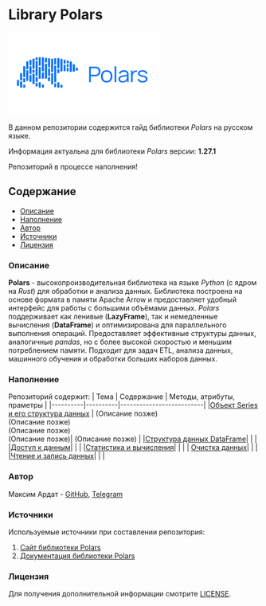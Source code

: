 # Library Polars
![Polars](polars_label.png)

В данном репозитории содержится гайд библиотеки *Polars* на русском языке.

Информация актуальна для библиотеки *Polars* версии: **1.27.1**

Репозиторий в процессе наполнения!

## Содержание
- [Описание](#описание)
- [Наполнение](#наполнение)
- [Автор](#автор)
- [Источники](#источники)
- [Лицензия](#лицензия)

### Описание
**Polars** - высокопроизводительная библиотека на языке *Python* (с ядром на *Rust*) для обработки и анализа данных. Библиотека построена на основе формата в памяти Apache Arrow и предоставляет удобный интерфейс для работы с большими объёмами данных. *Polars* поддерживает как ленивые (**LazyFrame**), так и немедленные вычисления (**DataFrame**) и оптимизирована для параллельного выполнения операций. Предоставляет эффективные структуры данных, аналогичные *pandas*, но с более высокой скоростью и меньшим потреблением памяти. Подходит для задач ETL, анализа данных, машинного обучения и обработки больших наборов данных.

### Наполнение
Репозиторий содержит:
| Тема | Содержание | Методы, атрибуты, праметры |
|----------|----------|--------------------------|
|[Объект Series и его структура данных](https://github.com/m-ardat/Library_Polars/blob/main/SeriesOfObjectsAndDataStructure.ipynb) | (Описание позже) <br>(Описание позже) <br> (Описание позже) <br> (Описание позже)| (Описание позже) |
|[Структура данных DataFrame](https://github.com/m-ardat/Library_Polars/blob/main/DataFrameDataStructure.ipynb)| | |
|[Доступ к данным](https://github.com/m-ardat/Library_Polars/blob/main/AccessToData.ipynb)| | |
|[Статистика и вычисления](https://github.com/m-ardat/Library_Polars/blob/main/StatisticsAndMaths.ipynb)| | |
| [Очистка данных](https://github.com/m-ardat/Library_Polars/blob/main/DataCleaning.ipynb)| | |
|[Чтение и запись данных](https://github.com/m-ardat/Library_Polars/blob/main/LoadingAndUnloadingData.ipynb)| | |


### Автор
Максим Ардат - [GitHub](https://github.com/m-ardat), [Telegram](https://t.me/m_ardat)

### Источники
Используемые источники при составлении репозитория:
1. [Сайт библиотеки Polars](https://pola.rs/)
2. [Документация библиотеки Polars](https://docs.pola.rs/api/python/stable/reference/index.html)

### Лицензия
Для получения дополнительной информации смотрите [LICENSE](/LICENSE).
